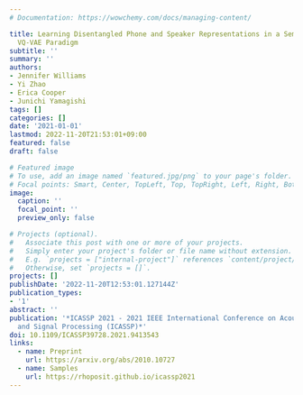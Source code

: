 ```yaml
---
# Documentation: https://wowchemy.com/docs/managing-content/

title: Learning Disentangled Phone and Speaker Representations in a Semi-Supervised
  VQ-VAE Paradigm
subtitle: ''
summary: ''
authors:
- Jennifer Williams
- Yi Zhao
- Erica Cooper
- Junichi Yamagishi
tags: []
categories: []
date: '2021-01-01'
lastmod: 2022-11-20T21:53:01+09:00
featured: false
draft: false

# Featured image
# To use, add an image named `featured.jpg/png` to your page's folder.
# Focal points: Smart, Center, TopLeft, Top, TopRight, Left, Right, BottomLeft, Bottom, BottomRight.
image:
  caption: ''
  focal_point: ''
  preview_only: false

# Projects (optional).
#   Associate this post with one or more of your projects.
#   Simply enter your project's folder or file name without extension.
#   E.g. `projects = ["internal-project"]` references `content/project/deep-learning/index.md`.
#   Otherwise, set `projects = []`.
projects: []
publishDate: '2022-11-20T12:53:01.127144Z'
publication_types:
- '1'
abstract: ''
publication: '*ICASSP 2021 - 2021 IEEE International Conference on Acoustics, Speech
  and Signal Processing (ICASSP)*'
doi: 10.1109/ICASSP39728.2021.9413543
links:
  - name: Preprint
    url: https://arxiv.org/abs/2010.10727
  - name: Samples
    url: https://rhoposit.github.io/icassp2021
---
```

